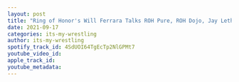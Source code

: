 ```yaml
---
layout: post
title: "Ring of Honor's Will Ferrara Talks ROH Pure, ROH Dojo, Jay Lethal, AEW/NJPW & More"
date: 2021-09-17
categories: its-my-wrestling
author: its-my-wrestling
spotify_track_id: 4SdUOI64TgEcTp2NlGPMt7
youtube_video_id: 
apple_track_id: 
youtube_metadata: 
---
```

